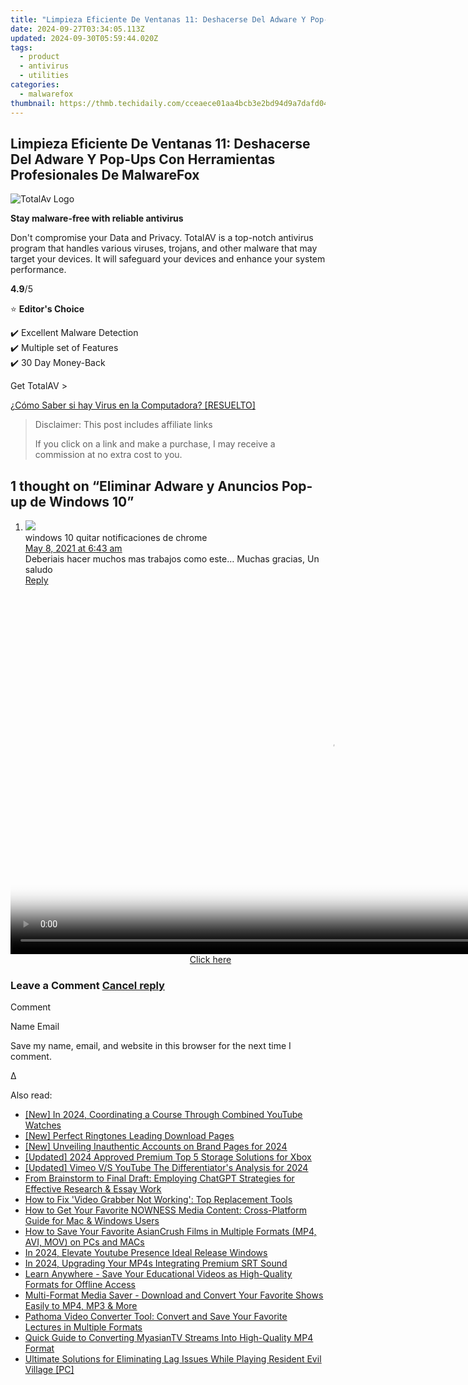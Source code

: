 ```yaml
---
title: "Limpieza Eficiente De Ventanas 11: Deshacerse Del Adware Y Pop-Ups Con Herramientas Profesionales De MalwareFox"
date: 2024-09-27T03:34:05.113Z
updated: 2024-09-30T05:59:44.020Z
tags:
  - product
  - antivirus
  - utilities
categories:
  - malwarefox
thumbnail: https://thmb.techidaily.com/cceaece01aa4bcb3e2bd94d9a7dafd046bccc2616fb9998b912dd3cd3c939c21.jpg
---
```


## Limpieza Eficiente De Ventanas 11: Deshacerse Del Adware Y Pop-Ups Con Herramientas Profesionales De MalwareFox

![TotalAv Logo](https://www.malwarefox.com/wp-content/uploads/2024/02/totalav-svg.webp "totalav-svg")

**Stay malware-free with reliable antivirus**

Don't compromise your Data and Privacy. TotalAV is a top-notch antivirus program that handles various viruses, trojans, and other malware that may target your devices. It will safeguard your devices and enhance your system performance.

**4.9**/5

⭐ **Editor's Choice**

✔️ Excellent Malware Detection  
✔️ Multiple set of Features  
✔️ 30 Day Money-Back

[](https://tools.techidaily.com/malwarefox/products/) Get TotalAV > 

[¿Cómo Saber si hay Virus en la Computadora? \[RESUELTO\]](https://tools.techidaily.com/malwarefox/products/)

>  Disclaimer: This post includes affiliate links
>
>  If you click on a link and make a purchase, I may receive a commission at no extra cost to you.
>

## 1 thought on “Eliminar Adware y Anuncios Pop-up de Windows 10”

1. ![](https://secure.gravatar.com/avatar/bbb0fd654262e9121338b2f685534a21?s=50&d=mm&r=g)  
windows 10 quitar notificaciones de chrome  
[May 8, 2021 at 6:43 am](https://tools.techidaily.com/malwarefox/products/)  
Deberiais hacer muchos mas trabajos como este… Muchas gracias, Un saludo  
[Reply](https://tools.techidaily.com/malwarefox/products/)

<!-- affiliate ads begin -->
<span id="1492813">
					<video width="1024" height="576" style="cursor:pointer"
           poster="//a.impactradius-go.com/display-clicktoplayimage/1492813.png"
           onclick="if(!this.playClicked){this.play();this.setAttribute('controls',true);this.playClicked=true;}">
	   <source src="//a.impactradius-go.com/display-ad/14559-1492813">
	   <img src="//a.impactradius-go.com/display-clicktoplayimage/1492813.png" style="border: none; height: 100%; width: 100%; object-fit: contain">
	</video>
	<div style="width:640px;text-align:center"><a href="javascript:window.open(decodeURIComponent('https%3A%2F%2Fpropmoneyinc.pxf.io%2Fc%2F5597632%2F1492813%2F14559'), '_blank');void(0);">Click here</a></div>
</span>
<img height="0" width="0" src="https://imp.pxf.io/i/5597632/1492813/14559" style="position:absolute;visibility:hidden;" border="0" />
<!-- affiliate ads end -->

### Leave a Comment [Cancel reply](https://tools.techidaily.com/malwarefox/products/)

Comment

Name Email 

Save my name, email, and website in this browser for the next time I comment.

Δ

<ins class="adsbygoogle"
     style="display:block"
     data-ad-format="autorelaxed"
     data-ad-client="ca-pub-7571918770474297"
     data-ad-slot="1223367746"></ins>

<ins class="adsbygoogle"
     style="display:block"
     data-ad-client="ca-pub-7571918770474297"
     data-ad-slot="8358498916"
     data-ad-format="auto"
     data-full-width-responsive="true"></ins>

<span class="atpl-alsoreadstyle">Also read:</span>
<div><ul>
<li><a href="https://facebook-video-footage.techidaily.com/new-in-2024-coordinating-a-course-through-combined-youtube-watches/"><u>[New] In 2024, Coordinating a Course Through Combined YouTube Watches</u></a></li>
<li><a href="https://extra-support.techidaily.com/new-perfect-ringtones-leading-download-pages/"><u>[New] Perfect Ringtones Leading Download Pages</u></a></li>
<li><a href="https://facebook-video-recording.techidaily.com/new-unveiling-inauthentic-accounts-on-brand-pages-for-2024/"><u>[New] Unveiling Inauthentic Accounts on Brand Pages for 2024</u></a></li>
<li><a href="https://screen-activity-recording.techidaily.com/updated-2024-approved-premium-top-5-storage-solutions-for-xbox/"><u>[Updated] 2024 Approved Premium Top 5 Storage Solutions for Xbox</u></a></li>
<li><a href="https://youtube-tips.techidaily.com/ed-vimeo-vs-youtube-the-differentiators-analysis-for-2024/"><u>[Updated] Vimeo V/S YouTube The Differentiator's Analysis for 2024</u></a></li>
<li><a href="https://tech-hub.techidaily.com/from-brainstorm-to-final-draft-employing-chatgpt-strategies-for-effective-research-and-essay-work/"><u>From Brainstorm to Final Draft: Employing ChatGPT Strategies for Effective Research & Essay Work</u></a></li>
<li><a href="https://fox-search.techidaily.com/how-to-fix-video-grabber-not-working-top-replacement-tools/"><u>How to Fix 'Video Grabber Not Working': Top Replacement Tools</u></a></li>
<li><a href="https://fox-search.techidaily.com/how-to-get-your-favorite-nowness-media-content-cross-platform-guide-for-mac-and-windows-users/"><u>How to Get Your Favorite NOWNESS Media Content: Cross-Platform Guide for Mac & Windows Users</u></a></li>
<li><a href="https://fox-search.techidaily.com/how-to-save-your-favorite-asiancrush-films-in-multiple-formats-mp4-avi-mov-on-pcs-and-macs/"><u>How to Save Your Favorite AsianCrush Films in Multiple Formats (MP4, AVI, MOV) on PCs and MACs</u></a></li>
<li><a href="https://youtube-webster.techidaily.com/24-elevate-youtube-presence-ideal-release-windows/"><u>In 2024, Elevate Youtube Presence Ideal Release Windows</u></a></li>
<li><a href="https://some-tips.techidaily.com/in-2024-upgrading-your-mp4s-integrating-premium-srt-sound/"><u>In 2024, Upgrading Your MP4s Integrating Premium SRT Sound</u></a></li>
<li><a href="https://fox-search.techidaily.com/learn-anywhere-save-your-educational-videos-as-high-quality-formats-for-offline-access/"><u>Learn Anywhere - Save Your Educational Videos as High-Quality Formats for Offline Access</u></a></li>
<li><a href="https://fox-search.techidaily.com/multi-format-media-saver-download-and-convert-your-favorite-shows-easily-to-mp4-mp3-and-more/"><u>Multi-Format Media Saver - Download and Convert Your Favorite Shows Easily to MP4, MP3 & More</u></a></li>
<li><a href="https://fox-search.techidaily.com/pathoma-video-converter-tool-convert-and-save-your-favorite-lectures-in-multiple-formats/"><u>Pathoma Video Converter Tool: Convert and Save Your Favorite Lectures in Multiple Formats</u></a></li>
<li><a href="https://fox-search.techidaily.com/quick-guide-to-converting-myasiantv-streams-into-high-quality-mp4-format/"><u>Quick Guide to Converting MyasianTV Streams Into High-Quality MP4 Format</u></a></li>
<li><a href="https://win-blog.techidaily.com/ultimate-solutions-for-eliminating-lag-issues-while-playing-resident-evil-village-pc/"><u>Ultimate Solutions for Eliminating Lag Issues While Playing Resident Evil Village [PC]</u></a></li>
</ul></div>

